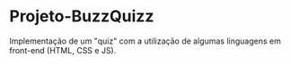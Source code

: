 # Projeto-BuzzQuizz
Implementação de um "quiz" com a utilização de algumas linguagens em front-end (HTML, CSS e JS).
